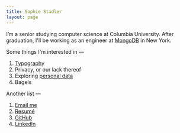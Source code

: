 ```yaml
---
title: Sophie Stadler
layout: page
---
```


I’m a senior studying computer science at Columbia University. After graduation, I'll be working as an engineer at [MongoDB](https://www.mongodb.com) in New York.

Some things I'm interested in —

1. [Typography](https://github.com/sophstad/typelinks)
2. Privacy, or our lack thereof
3. Exploring [personal data](http://sophiestadler.com/france)
4. Bagels

Another list —

1. [Email me](mailto:s.stadler@columbia.edu)
2. [Resumé](/resume.pdf)
3. [GitHub](http://github.com/sophstad)
4. [LinkedIn](http://www.linkedin.com/in/sophiestadler)
